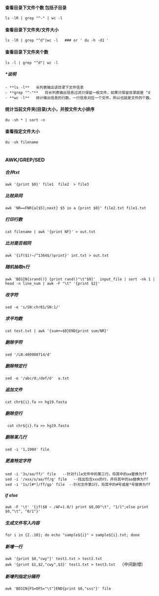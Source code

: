 #### 查看目录下文件个数 包括子目录
```ls -lR | grep "^-" | wc -l ```
#### 查看目录下文件夹/文件大小 
```ls -lR | grep "^d"|wc -l   ### or ' du -h -d1 ' ```
#### 查看目录下文件夹个数
```ls -l | grep "^d"| wc -l```
##### *说明
```
- **ls -l**   长列表输出该目录下文件信息
- **grep "^-"**   将长列表输出信息过滤只保留一般文件，如果只保留目录就是 ^d
- **wc -l**   统计输出信息的行数，一行信息对应一个文件，所以也就是文件的个数。
```
#### 统计当前文件夹(目录)大小，并按文件大小排序
```du -sh * | sort -n```
#### 查看指定文件大小
```du -sk filename ```
<br>
<br>

### **AWK/GREP/SED**
##### 合并txt
```awk '{print $0}' file1  file2  > file3```
##### 比较异同
```awk 'NR==FNR{a[$5];next} $5 in a {print $0}' file2.txt file1.txt```

##### 打印行数
```cat filename | awk '{print NF}' > out.txt ```

##### 比对是否相同
```awk '{if($1!~/^1364$/)print}' int.txt > out.txt```

##### 随机抽取n行
```awk 'BEGIN{srand()} {print rand()"\t"$0}'  input_file | sort -nk 1 | head -n line_num | awk -F "\t" '{print $2}' ```

##### 改字符
```sed -e 's/SN:chr01/SN:1/'```
##### 求平均数
```cat test.txt | awk '{sum+=$0}END{print sum/NR}' ```

##### 删除字符
```sed '/LN:480980714/d'```

##### 删除特定行
```sed -e '/abc/d;/def/d'  a.txt ```

##### 追加文件
```cat chr${i}.fa >> hg19.fasta```

##### 删除空行
``` cat chr${i}.fa >> hg19.fasta```

##### 删除某几行
```sed -i '1,100d' file```

##### 更高特定字符
```
sed -i '3s/aa/ff/' file   --针对file文件中的第三行，将其中的aa替换为ff
sed -i '/xxx/s/aa/ff/g' file   --找出包含xxx的行，并将其中的aa替换为ff
sed -i '1s/[#*]/ff/gp' file  --针对文件第1行，将其中的#号或是*号替换为ff
```

##### if else
```awk -F '\t' '{if($8 ~ /AF=1.0/) print $0,DD"\t", "1/1";else print $0,"\t", "0/1"}' ```

##### 生成文件写入内容
```for i in {2..10}; do echo "sample${i}" > sample${i}.txt; done```

##### 新增一行
```awk '{print $0,"cwy"}' test1.txt > test2.txt```<br>
```awk '{print $1,$2,"cwy",$3}' test1.txt > test3.txt  ```（中间新增)
##### 新增列指定分隔符
``` awk 'BEGIN{FS=OFS="\t"}END{print $0,"sss"}' file ```
